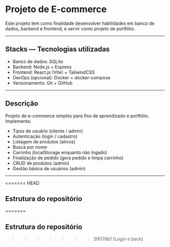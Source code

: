 # Projeto de E-commerce

Este projeto tem como finalidade desenvolver habilidades em banco de dados, backend e frontend, e servir como projeto de portfólio.

---

## Stacks — Tecnologias utilizadas
- Banco de dados: SQLite  
- Backend: Node.js + Express  
- Frontend: React.js (Vite) + TailwindCSS  
- DevOps (opcional): Docker + docker-compose  
- Versionamento: Git + GitHub

---

## Descrição
Projeto de e-commerce simples para fins de aprendizado e portfólio. Implementa:
- Tipos de usuário (cliente / admin)
- Autenticação (login / cadastro)
- Listagem de produtos (ativos)
- Busca por nome
- Carrinho (localStorage enquanto não logado)
- Finalização de pedido (gera pedido e limpa carrinho)
- CRUD de produtos (admin)
- Gestão básica de usuários (admin)

---

<<<<<<< HEAD
## Estrutura do repositório
=======
## Estrutura do repositório
>>>>>>> 3f617db1 (Login e back)
